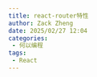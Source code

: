 ```yaml
---
title: react-router特性
author: Zack Zheng
date: 2025/02/27 12:04
categories:
 - 何以编程
tags:
 - React
---
```


<Suspense>
  <my-codes repo="o-bricks" path="demoCodes/React/vite-react/src/main.tsx" lang="tsx" lazy />
</Suspense>

